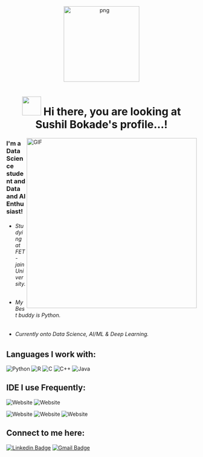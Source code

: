 <div align="center">
<img align="center" alt="png" height="200px" width="200px" src="https://user-images.githubusercontent.com/58861228/129469116-1906ab8b-ef50-4695-be1d-afe931739b37.png" />


# <img src="https://raw.githubusercontent.com/aemmadi/aemmadi/master/wave.gif" width="50px"> Hi there, you are looking at Sushil Bokade's profile...!
</div>
<!--
**Sushilbokade/Sushilbokade** is a ✨ _special_ ✨ repository because its `README.md` (this file) appears on your GitHub profile.
-->

<img align="right" alt="GIF" height="450px" width="450px" src="https://c.tenor.com/uF7aJqxcM6QAAAAi/digital-skola-bertalenta-digital.gif" />
<p align="left">

### I'm a Data Science student and Data and AI Enthusiast!
 - ###### Studying at FET - jain University.
 - ###### My Best buddy is Python.
 - ###### Currently onto Data Science, AI/ML & Deep Learning.

## Languages I work with:
![Python](https://img.shields.io/badge/Python-3776AB?style=for-the-badge&logo=python&logoColor=white
)
![R](https://img.shields.io/badge/R-276DC3?style=for-the-badge&logo=r&logoColor=white
)
![C](https://img.shields.io/badge/C-00599C?style=for-the-badge&logo=c&logoColor=white
)
![C++](https://img.shields.io/badge/C%2B%2B-00599C?style=for-the-badge&logo=c%2B%2B&logoColor=white
)
![Java](https://img.shields.io/badge/Java-ED8B00?style=for-the-badge&logo=java&logoColor=white
)


## IDE I use Frequently:
![Website](https://img.shields.io/badge/Visual_Studio_Code-0078D4?style=for-the-badge&logo=visual%20studio%20code&logoColor=white
)
![Website](https://img.shields.io/badge/Eclipse-2C2255?style=for-the-badge&logo=eclipse&logoColor=white
)

![Website](https://img.shields.io/badge/Colab-F9AB00?style=for-the-badge&logo=googlecolab&color=525252
)
![Website](https://img.shields.io/badge/RStudio-75AADB?style=for-the-badge&logo=RStudio&logoColor=white
)
![Website](https://img.shields.io/badge/VIM-%2311AB00.svg?&style=for-the-badge&logo=vim&logoColor=white
)



## Connect to me here:
[![Linkedin Badge](https://img.shields.io/badge/-SushilBokade-blue?style=flat-square&logo=Linkedin&logoColor=white&link=https://www.linkedin.com/in/sushil-bokade-0aa473189/)](https://www.linkedin.com/in/sushil-bokade-0aa473189/)
[![Gmail Badge](https://img.shields.io/badge/-bokadesushil@gmail.com-c14438?style=flat-square&logo=Gmail&logoColor=white&link=mailto:bokadesushil@gmail.com)](mailto:bokadesushil@gmail.com)



<!--
Here are some ideas to get you started:

- 🔭 I’m currently working on ...
- 🌱 I’m currently learning ...
- 👯 I’m looking to collaborate on ...
- 🤔 I’m looking for help with ...
- 💬 Ask me about ...
- 📫 How to reach me: ...
- 😄 Pronouns: ...
- ⚡ Fun fact: ...
-->
